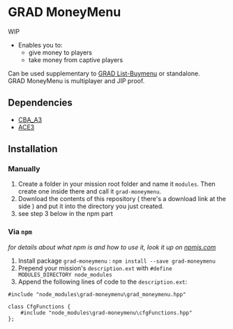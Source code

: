 # GRAD MoneyMenu
WIP

* Enables you to:
  * give money to players
  * take money from captive players

Can be used supplementary to [GRAD List-Buymenu](https://github.com/gruppe-adler/grad-listBuymenu) or standalone.  
GRAD MoneyMenu is multiplayer and JIP proof.

## Dependencies
* [CBA_A3](https://github.com/CBATeam/CBA_A3)
* [ACE3](https://github.com/acemod/ACE3)


## Installation
### Manually
1. Create a folder in your mission root folder and name it `modules`. Then create one inside there and call it `grad-moneymenu`.
2. Download the contents of this repository ( there's a download link at the side ) and put it into the directory you just created.
3. see step 3 below in the npm part

### Via `npm`
_for details about what npm is and how to use it, look it up on [npmjs.com](https://www.npmjs.com/)_

1. Install package `grad-moneymenu` : `npm install --save grad-moneymenu`
2. Prepend your mission's `description.ext` with `#define MODULES_DIRECTORY node_modules`
3. Append the following lines of code to the `description.ext`:

```sqf
#include "node_modules\grad-moneymenu\grad_moneymenu.hpp"

class CfgFunctions {
    #include "node_modules\grad-moneymenu\cfgFunctions.hpp"
};
```
